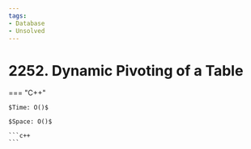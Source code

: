 ```yaml
---
tags:
- Database
- Unsolved
---
```



# 2252. Dynamic Pivoting of a Table

=== "C++"

    $Time: O()$

    $Space: O()$

    ```c++
    ```